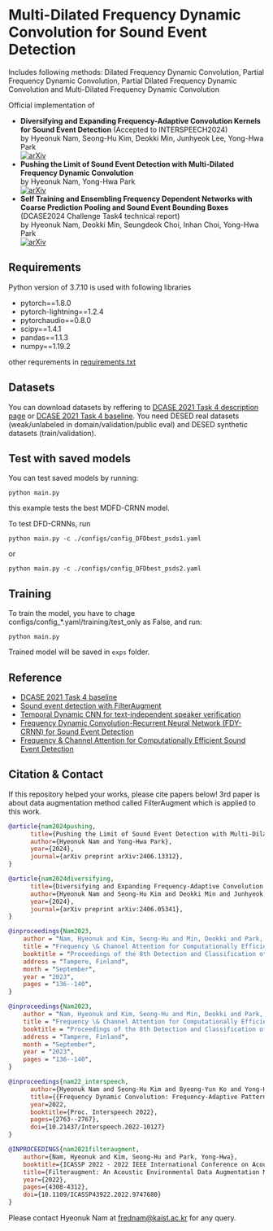 # Multi-Dilated Frequency Dynamic Convolution for Sound Event Detection
Includes following methods: Dilated Frequency Dynamic Convolution, Partial Frequency Dynamic Convolution, Partial Dilated Frequency Dynamic Convolution and Multi-Dilated Frequency Dynamic Convolution

Official implementation of <br>
 - **Diversifying and Expanding Frequency-Adaptive Convolution Kernels for Sound Event Detection** (Accepted to INTERSPEECH2024) <br>
by Hyeonuk Nam, Seong-Hu Kim, Deokki Min, Junhyeok Lee, Yong-Hwa Park <br>
[![arXiv](https://img.shields.io/badge/arXiv-2406.05341-brightgreen)](https://arxiv.org/abs/2406.05341)<br>
 - **Pushing the Limit of Sound Event Detection with Multi-Dilated Frequency Dynamic Convolution** <br>
by Hyeonuk Nam, Yong-Hwa Park <br>
[![arXiv](https://img.shields.io/badge/arXiv-2406.13312-brightgreen)](https://arxiv.org/abs/2406.13312)<br>
 - **Self Training and Ensembling Frequency Dependent Networks with Coarse Prediction Pooling and Sound Event Bounding Boxes** (DCASE2024 Challenge Task4 technical report) <br>
by Hyeonuk Nam, Deokki Min, Seungdeok Choi, Inhan Choi, Yong-Hwa Park <br>
[![arXiv](https://img.shields.io/badge/arXiv-2406.15725-brightgreen)](https://arxiv.org/abs/2406.15725)<br>


## Requirements
Python version of 3.7.10 is used with following libraries
- pytorch==1.8.0
- pytorch-lightning==1.2.4
- pytorchaudio==0.8.0
- scipy==1.4.1
- pandas==1.1.3
- numpy==1.19.2


other requrements in [requirements.txt](./requirements.txt)


## Datasets
You can download datasets by reffering to [DCASE 2021 Task 4 description page](http://dcase.community/challenge2021/task-sound-event-detection-and-separation-in-domestic-environments) or [DCASE 2021 Task 4 baseline](https://github.com/DCASE-REPO/DESED_task). You need DESED real datasets (weak/unlabeled in domain/validation/public eval) and DESED synthetic datasets (train/validation).


## Test with saved models
You can test saved models by running:
```shell
python main.py
```
this example tests the best MDFD-CRNN model.

To test DFD-CRNNs, run

```shell
python main.py -c ./configs/config_DFDbest_psds1.yaml
```
or
```shell
python main.py -c ./configs/config_DFDbest_psds2.yaml
```

## Training
To train the model, you have to chage configs/config_*.yaml/training/test_only as False, and run:
```shell
python main.py
```
Trained model will be saved in `exps` folder.

## Reference
- [DCASE 2021 Task 4 baseline](https://github.com/DCASE-REPO/DESED_task) <br>
- [Sound event detection with FilterAugment](https://github.com/frednam93/FilterAugSED) <br>
- [Temporal Dynamic CNN for text-independent speaker verification](https://https://github.com/shkim816/temporal_dynamic_cnn)
- [Frequency Dynamic Convolution-Recurrent Neural Network (FDY-CRNN) for Sound Event Detection](https://github.com/frednam93/FDY-SED)
- [Frequency & Channel Attention for Computationally Efficient Sound Event Detection](https://github.com/frednam93/lightSED)

## Citation & Contact
If this repository helped your works, please cite papers below! 3rd paper is about data augmentation method called FilterAugment which is applied to this work.
```bib
@article{nam2024pushing,
      title={Pushing the Limit of Sound Event Detection with Multi-Dilated Frequency Dynamic Convolution}, 
      author={Hyeonuk Nam and Yong-Hwa Park},
      year={2024},
      journal={arXiv preprint arXiv:2406.13312},
}

@article{nam2024diversifying,
      title={Diversifying and Expanding Frequency-Adaptive Convolution Kernels for Sound Event Detection}, 
      author={Hyeonuk Nam and Seong-Hu Kim and Deokki Min and Junhyeok Lee and Yong-Hwa Park},
      year={2024},
      journal={arXiv preprint arXiv:2406.05341},
}

@inproceedings{Nam2023,
    author = "Nam, Hyeonuk and Kim, Seong-Hu and Min, Deokki and Park, Yong-Hwa",
    title = "Frequency \& Channel Attention for Computationally Efficient Sound Event Detection",
    booktitle = "Proceedings of the 8th Detection and Classification of Acoustic Scenes and Events 2023 Workshop (DCASE2023)",
    address = "Tampere, Finland",
    month = "September",
    year = "2023",
    pages = "136--140",
}

@inproceedings{Nam2023,
    author = "Nam, Hyeonuk and Kim, Seong-Hu and Min, Deokki and Park, Yong-Hwa",
    title = "Frequency \& Channel Attention for Computationally Efficient Sound Event Detection",
    booktitle = "Proceedings of the 8th Detection and Classification of Acoustic Scenes and Events 2023 Workshop (DCASE2023)",
    address = "Tampere, Finland",
    month = "September",
    year = "2023",
    pages = "136--140",
}

@inproceedings{nam22_interspeech,
      author={Hyeonuk Nam and Seong-Hu Kim and Byeong-Yun Ko and Yong-Hwa Park},
      title={{Frequency Dynamic Convolution: Frequency-Adaptive Pattern Recognition for Sound Event Detection}},
      year=2022,
      booktitle={Proc. Interspeech 2022},
      pages={2763--2767},
      doi={10.21437/Interspeech.2022-10127}
}

@INPROCEEDINGS{nam2021filteraugment,
    author={Nam, Hyeonuk and Kim, Seong-Hu and Park, Yong-Hwa},
    booktitle={ICASSP 2022 - 2022 IEEE International Conference on Acoustics, Speech and Signal Processing (ICASSP)}, 
    title={Filteraugment: An Acoustic Environmental Data Augmentation Method}, 
    year={2022},
    pages={4308-4312},
    doi={10.1109/ICASSP43922.2022.9747680}
}
```
Please contact Hyeonuk Nam at frednam@kaist.ac.kr for any query.
